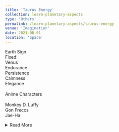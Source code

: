 ```yaml
---
title: 'Taurus Energy'
collection: learn-planetary-aspects
type: 'Others'
permalink: /learn-planetary-aspects/taurus-energy
venue: 'Imagination'
date: 2021-08-01
location: 'Space'
---
```


Earth Sign \
Fixed \
Venus \
Endurance \
Persistence \
Calmness \
Elegance \
\
Anime Characters \
\
Monkey D. Luffy \
Gon Freccs \
Jae-Ha
<details><summary>Read More</summary>
<p>
Tanaka Youichi<br/>
Wakamiya Shinobu<br/>
Ichinose Kotomi<br/>
Kazehaya Shouta<br/>
Orihara Izaya<br/>
</p>
